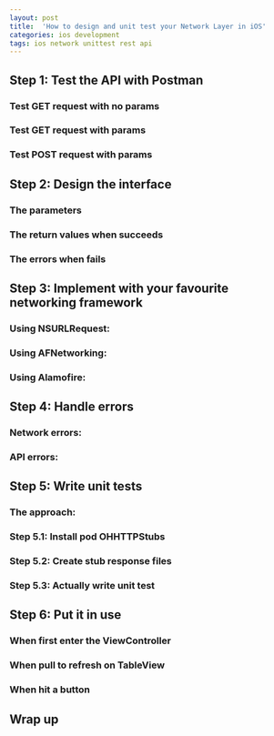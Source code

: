 ```yaml
---
layout: post
title:  'How to design and unit test your Network Layer in iOS'
categories: ios development
tags: ios network unittest rest api
---
```


## Step 1: Test the API with Postman

### Test GET request with no params

### Test GET request with params

### Test POST request with params

## Step 2: Design the interface

### The parameters

### The return values when succeeds

### The errors when fails

## Step 3: Implement with your favourite networking framework

### Using NSURLRequest:

### Using AFNetworking:

### Using Alamofire:

## Step 4: Handle errors

### Network errors:

### API errors:

## Step 5: Write unit tests

### The approach:

### Step 5.1: Install pod OHHTTPStubs

### Step 5.2: Create stub response files

### Step 5.3: Actually write unit test

## Step 6: Put it in use

### When first enter the ViewController

### When pull to refresh on TableView

### When hit a button

## Wrap up
